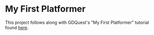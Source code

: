 # My First Platformer
This project follows along with GDQuest's "My First Platformer" tutorial found [here](https://www.youtube.com/watch?v=Mc13Z2gboEk).
